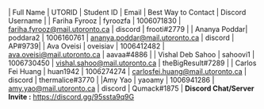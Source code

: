 | Full Name | UTORID | Student ID | Email | Best Way to Contact | Discord Username |
| Fariha Fyrooz | fyroozfa | 1006071830 | fariha.fyrooz@mail.utoronto.ca | discord | frooti#2779 |
| Ananya Poddar| poddara2 | 1006160761 | ananya.poddar@mail.utoronto.ca | discord | AP#9739|
| Ava Oveisi | oveisiav | 1006412482 | ava.oveisi@mail.utoronto.ca  | aavaa#4886 |
| Vishal Deb Sahoo | sahoovi1 | 1006730450 | vishal.sahoo@mail.utoronto.ca | theBigResult#7289 |
| Carlos Fei Huang | huan1942 | 1006274274 | carlosfei.huang@mail.utoronto.ca | discord | thermalice#3770 |
|Amy Yao | yaoamy | 1006941286 | amy.yao@mail.utoronto.ca | discord | Qumack#1875 |
**Discord Chat/Server Invite :** https://discord.gg/95ssta9q9G